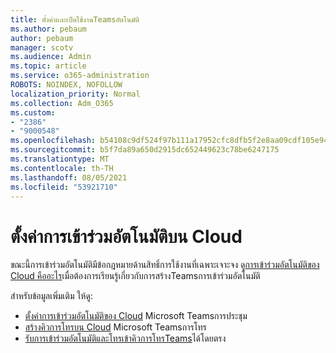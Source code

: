 ```yaml
---
title: ตั้งค่าและเปิดใช้งานTeamsอัตโนมัติ
ms.author: pebaum
author: pebaum
manager: scotv
ms.audience: Admin
ms.topic: article
ms.service: o365-administration
ROBOTS: NOINDEX, NOFOLLOW
localization_priority: Normal
ms.collection: Adm_O365
ms.custom:
- "2386"
- "9000548"
ms.openlocfilehash: b54108c9df524f97b111a17952cfc8dfb5f2e8aa09cdf105e9452fcc27dc1028
ms.sourcegitcommit: b5f7da89a650d2915dc652449623c78be6247175
ms.translationtype: MT
ms.contentlocale: th-TH
ms.lasthandoff: 08/05/2021
ms.locfileid: "53921710"
---
```

# <a name="set-up-a-cloud-auto-attendant"></a>ตั้งค่าการเข้าร่วมอัตโนมัติบน Cloud

ขณะนี้การเข้าร่วมอัตโนมัติมีข้อกฎหมายด้านสิทธิ์การใช้งานที่เฉพาะเจาะจง ดู[การเข้าร่วมอัตโนมัติของ Cloud คืออะไร](https://docs.microsoft.com/microsoftteams/what-are-phone-system-auto-attendants)เมื่อต้องการเรียนรู้เกี่ยวกับการสร้างTeamsการเข้าร่วมอัตโนมัติ 

สำหรับข้อมูลเพิ่มเติม ให้ดู:

- [ตั้งค่าการเข้าร่วมอัตโนมัติของ Cloud](https://docs.microsoft.com/microsoftteams/create-a-phone-system-auto-attendant) Microsoft Teamsการประชุม 
- [สร้างคิวการโทรบน Cloud](https://docs.microsoft.com/microsoftteams/create-a-phone-system-call-queue) Microsoft Teamsการโทร 
- [รับการเข้าร่วมอัตโนมัติและโทรเข้าคิวการโทรTeams](https://docs.microsoft.com/microsoftteams/answer-auto-attendant-and-call-queue-calls)ได้โดยตรง 